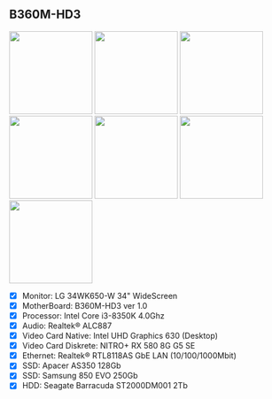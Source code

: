 ## B360M-HD3
<img src="https://www.lg.com/us/images/monitors/md05911437/gallery/34WK650-Z2.jpg" with="150" height="150"/> <img src="https://www.gigabyte.ru/products/upload/products/6401/25499866_5.png" with="150" height="150"/> <img
src="https://www.intel.com/content/dam/products/hero/foreground/processor-box-8th-gen-core-i3-unlocked-1x1.png.rendition.intel.web.225.225.png" with="150" height="150"/><img src="https://cdn.sapphiretech.global/assets/consumer/11265_21_20G_NITRO_RX_580_SE/11265-21_nitro_rx580se_800x500_03.png" with="150" height="150"/> <img src="https://cdn.homeshopping.pk/product_images/f/620/20170323162105_Pic_3__25637_zoom.png" with="150" height="150"/> <img
src="https://image-us.samsung.com/SamsungUS/pim/migration/computing/memory-storage/solid-state-drives/mz-75e250b-am/Pdpgallery-mz-75e250b-am-600x600-C1-052016.jpg?$product-details-jpg$" with="150" height="150"/> <img
src="https://images-na.ssl-images-amazon.com/images/I/91TtUTSXrTL._AC_SL1500_.jpg" with="150" height="150"/> 


- [x] Monitor: LG 34WK650-W 34" WideScreen
- [x] MotherBoard: B360M-HD3 ver 1.0
- [x] Processor: Intel Core i3-8350K 4.0Ghz
- [x] Audio: Realtek® ALC887
- [x] Video Card Native: Intel UHD Graphics 630 (Desktop)
- [x] Video Card Diskrete: NITRO+ RX 580 8G G5 SE
- [x] Ethernet: Realtek® RTL8118AS GbE LAN (10/100/1000Mbit)
- [x] SSD: Apacer AS350 128Gb
- [x] SSD: Samsung 850 EVO 250Gb
- [X] HDD: Seagate Barracuda ST2000DM001 2Tb
